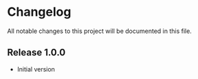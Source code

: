 # Changelog
All notable changes to this project will be documented in this file.

## Release 1.0.0
- Initial version